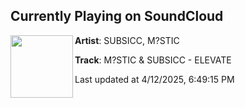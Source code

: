 ## Currently Playing on SoundCloud

[<img align="left" width="100" src="https://i1.sndcdn.com/artworks-znxgzm1x5f3DUzpl-u2ZrQw-t500x500.png">](https://soundcloud.com/subsicc_sound/elevate-mstic-subsicc?in=saxurn/sets/curved)

**Artist**: SUBSICC, M?STIC 

**Track**: M?STIC & SUBSICC - ELEVATE

Last updated at 4/12/2025, 6:49:15 PM
